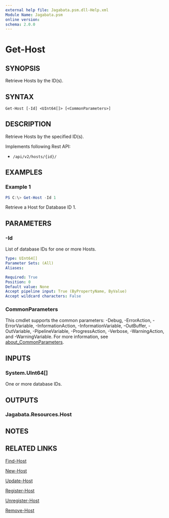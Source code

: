 ```yaml
---
external help file: Jagabata.psm.dll-Help.xml
Module Name: Jagabata.psm
online version:
schema: 2.0.0
---
```


# Get-Host

## SYNOPSIS
Retrieve Hosts by the ID(s).

## SYNTAX

```
Get-Host [-Id] <UInt64[]> [<CommonParameters>]
```

## DESCRIPTION
Retrieve Hosts by the specified ID(s).

Implements following Rest API:  
- `/api/v2/hosts/{id}/`  

## EXAMPLES

### Example 1
```powershell
PS C:\> Get-Host -Id 1
```

Retrieve a Host for Database ID 1.

## PARAMETERS

### -Id
List of database IDs for one or more Hosts.

```yaml
Type: UInt64[]
Parameter Sets: (All)
Aliases:

Required: True
Position: 0
Default value: None
Accept pipeline input: True (ByPropertyName, ByValue)
Accept wildcard characters: False
```

### CommonParameters
This cmdlet supports the common parameters: -Debug, -ErrorAction, -ErrorVariable, -InformationAction, -InformationVariable, -OutBuffer, -OutVariable, -PipelineVariable, -ProgressAction, -Verbose, -WarningAction, and -WarningVariable. For more information, see [about_CommonParameters](http://go.microsoft.com/fwlink/?LinkID=113216).

## INPUTS

### System.UInt64[]
One or more database IDs.

## OUTPUTS

### Jagabata.Resources.Host
## NOTES

## RELATED LINKS

[Find-Host](Find-Host.md)

[New-Host](New-Host.md)

[Update-Host](Update-Host.md)

[Register-Host](Register-Host.md)

[Unregister-Host](Unregister-Host.md)

[Remove-Host](Remove-Host.md)
